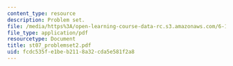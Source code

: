 ```yaml
---
content_type: resource
description: Problem set.
file: /media/https%3A/open-learning-course-data-rc.s3.amazonaws.com/6-101-introductory-analog-electronics-laboratory-spring-2007/fcdc535fe1beb2118a32cda5e581f2a8_st07_problemset2.pdf
file_type: application/pdf
resourcetype: Document
title: st07_problemset2.pdf
uid: fcdc535f-e1be-b211-8a32-cda5e581f2a8
---
```

